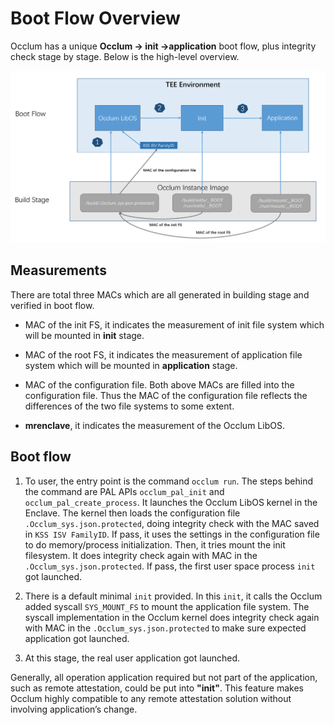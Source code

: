 # Boot Flow Overview

Occlum has a unique **Occlum -> init ->application** boot flow, plus integrity check stage by stage. Below is the high-level overview.

![Boot_flow](./images/boot_flow.png)

## Measurements

There are total three MACs which are all generated in building stage and verified in boot flow.

* MAC of the init FS, it indicates the measurement of init file system which will be mounted in **init** stage.

* MAC of the root FS, it indicates the measurement of application file system which will be mounted in **application** stage.

* MAC of the configuration file. Both above MACs are filled into the configuration file. Thus the MAC of the configuration file reflects the differences of the two file systems to some extent.

* **mrenclave**, it indicates the measurement of the Occlum LibOS.

## Boot flow

1. To user, the entry point is the command `occlum run`. The steps behind the command are PAL APIs `occlum_pal_init` and `occlum_pal_create_process`. It launches the Occlum LibOS kernel in the Enclave. The kernel then loads the configuration file `.Occlum_sys.json.protected`, doing integrity check with the MAC saved in `KSS ISV FamilyID`. If pass, it uses the settings in the configuration file to do memory/process initialization. Then, it tries mount the init filesystem. It does integrity check again with MAC in the `.Occlum_sys.json.protected`. If pass, the first user space process `init` got launched.

2. There is a default minimal `init` provided. In this `init`, it calls the Occlum added syscall `SYS_MOUNT_FS` to mount the application file system. The syscall implementation in the Occlum kernel does integrity check again with MAC in the `.Occlum_sys.json.protected` to make sure expected application got launched.

3. At this stage, the real user application got launched.

Generally, all operation application required but not part of the application, such as remote attestation, could be put into **"init"**. This feature makes Occlum highly compatible to any remote attestation solution without involving application’s change.
